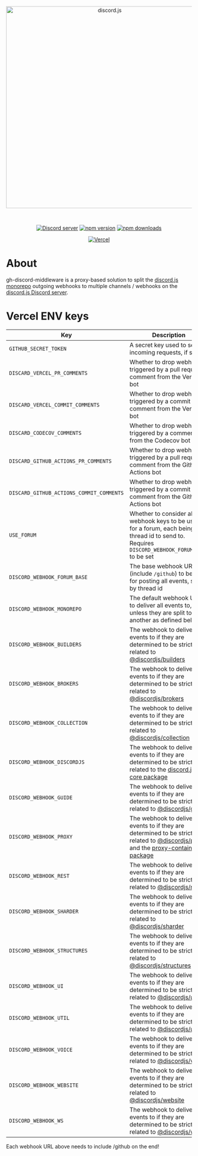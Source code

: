<div align="center">
  <br />
  <p>
    <a href="https://discord.js.org"><img src="https://discord.js.org/static/logo.svg" width="546" alt="discord.js" /></a>
  </p>
  <br />
  <p>
    <a href="https://discord.gg/djs"><img src="https://img.shields.io/discord/222078108977594368?color=5865F2&logo=discord&logoColor=white" alt="Discord server" /></a>
    <a href="https://www.npmjs.com/package/discord.js"><img src="https://img.shields.io/npm/v/discord.js.svg?maxAge=3600" alt="npm version" /></a>
    <a href="https://www.npmjs.com/package/discord.js"><img src="https://img.shields.io/npm/dt/discord.js.svg?maxAge=3600" alt="npm downloads" /></a>
  </p>
  <p>
		<a href="https://vercel.com/?utm_source=discordjs&utm_campaign=oss"><img src="https://raw.githubusercontent.com/discordjs/discord.js/main/.github/powered-by-vercel.svg" alt="Vercel" /></a>
	</p>
</div>

# About

gh-discord-middleware is a proxy-based solution to split the [discord.js monorepo](https://github.com/discordjs/discord.js) outgoing webhooks to multiple channels / webhooks on the [discord.js Discord server](https://discord.gg/djs).

# Vercel ENV keys

| Key                                      | Description                                                                                                                                                                                                                                                                          |
| ---------------------------------------- | ------------------------------------------------------------------------------------------------------------------------------------------------------------------------------------------------------------------------------------------------------------------------------------ |
| `GITHUB_SECRET_TOKEN`                    | A secret key used to secure incoming requests, if set                                                                                                                                                                                                                                |
| `DISCARD_VERCEL_PR_COMMENTS`             | Whether to drop webhooks triggered by a pull request comment from the Vercel bot                                                                                                                                                                                                     |
| `DISCARD_VERCEL_COMMIT_COMMENTS`         | Whether to drop webhooks triggered by a commit comment from the Vercel bot                                                                                                                                                                                                           |
| `DISCARD_CODECOV_COMMENTS`               | Whether to drop webhooks triggered by a comment from the Codecov bot                                                                                                                                                                                                                 |
| `DISCARD_GITHUB_ACTIONS_PR_COMMENTS`     | Whether to drop webhooks triggered by a pull request comment from the Github Actions bot                                                                                                                                                                                             |
| `DISCARD_GITHUB_ACTIONS_COMMIT_COMMENTS` | Whether to drop webhooks triggered by a commit comment from the Github Actions bot                                                                                                                                                                                                   |
| `USE_FORUM`                              | Whether to consider all webhook keys to be used for a forum, each being the thread id to send to. Requires `DISCORD_WEBHOOK_FORUM_BASE` to be set                                                                                                                                    |
| `DISCORD_WEBHOOK_FORUM_BASE`             | The base webhook URL (include `/github`) to be used for posting all events, split by thread id                                                                                                                                                                                       |
| `DISCORD_WEBHOOK_MONOREPO`               | The default webhook URL to deliver all events to, unless they are split to another as defined below                                                                                                                                                                                  |
| `DISCORD_WEBHOOK_BUILDERS`               | The webhook to deliver events to if they are determined to be strictly related to [@discordjs/builders](https://github.com/discordjs/discord.js/tree/main/packages/builders)                                                                                                         |
| `DISCORD_WEBHOOK_BROKERS`                | The webhook to deliver events to if they are determined to be strictly related to [@discordjs/brokers](https://github.com/discordjs/discord.js/tree/main/packages/brokers)                                                                                                           |
| `DISCORD_WEBHOOK_COLLECTION`             | The webhook to deliver events to if they are determined to be strictly related to [@discordjs/collection](https://github.com/discordjs/discord.js/tree/main/packages/collection)                                                                                                     |
| `DISCORD_WEBHOOK_DISCORDJS`              | The webhook to deliver events to if they are determined to be strictly related to the [discord.js core package](https://github.com/discordjs/discord.js/tree/main/packages/discord.js)                                                                                               |
| `DISCORD_WEBHOOK_GUIDE`                  | The webhook to deliver events to if they are determined to be strictly related to [@discordjs/guide](https://github.com/discordjs/discord.js/tree/main/packages/guide)                                                                                                               |
| `DISCORD_WEBHOOK_PROXY`                  | The webhook to deliver events to if they are determined to be strictly related to [@discordjs/proxy](https://github.com/discordjs/discord.js/tree/main/packages/proxy) and the [proxy-container package](https://github.com/discordjs/discord.js/tree/main/packages/proxy-container) |
| `DISCORD_WEBHOOK_REST`                   | The webhook to deliver events to if they are determined to be strictly related to [@discordjs/rest](https://github.com/discordjs/discord.js/tree/main/packages/rest)                                                                                                                 |
| `DISCORD_WEBHOOK_SHARDER`                | The webhook to deliver events to if they are determined to be strictly related to [@discordjs/sharder](https://github.com/discordjs/discord.js/tree/main/packages/sharder)                                                                                                           |
| `DISCORD_WEBHOOK_STRUCTURES`             | The webhook to deliver events to if they are determined to be strictly related to [@discordjs/structures](https://github.com/discordjs/discord.js/tree/main/packages/structures)                                                                                                     |
| `DISCORD_WEBHOOK_UI`                     | The webhook to deliver events to if they are determined to be strictly related to [@discordjs/ui](https://github.com/discordjs/discord.js/tree/main/packages/ui)                                                                                                                     |
| `DISCORD_WEBHOOK_UTIL`                   | The webhook to deliver events to if they are determined to be strictly related to [@discordjs/util](https://github.com/discordjs/discord.js/tree/main/packages/util)                                                                                                                 |
| `DISCORD_WEBHOOK_VOICE`                  | The webhook to deliver events to if they are determined to be strictly related to [@discordjs/voice](https://github.com/discordjs/discord.js/tree/main/packages/voice)                                                                                                               |
| `DISCORD_WEBHOOK_WEBSITE`                | The webhook to deliver events to if they are determined to be strictly related to [@discordjs/website](https://github.com/discordjs/discord.js/tree/main/packages/website)                                                                                                           |
| `DISCORD_WEBHOOK_WS`                     | The webhook to deliver events to if they are determined to be strictly related to [@discordjs/ws](https://github.com/discordjs/discord.js/tree/main/packages/ws)                                                                                                                     |

Each webhook URL above needs to include /github on the end!
